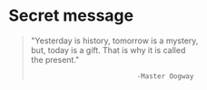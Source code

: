 # Secret message

>"Yesterday is history, tomorrow is a mystery,  
but, today is a gift. That is why it is called  
the present."
>
>                               -Master Oogway
